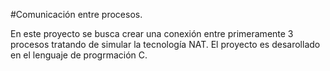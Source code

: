 #Comunicación entre procesos.

En este proyecto se busca crear una conexión entre primeramente 3 procesos tratando de simular la tecnología NAT. El proyecto es desarollado en el lenguaje de progrmación C. 





